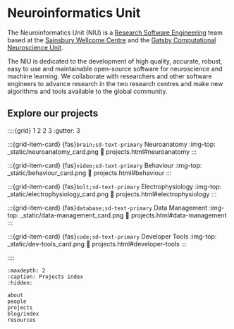 # Neuroinformatics Unit

The Neuroinformatics Unit (NIU) is a [Research Software Engineering](https://society-rse.org/) team based at the [Sainsbury Wellcome Centre](https://www.sainsburywellcome.org/web/) and the [Gatsby Computational Neuroscience Unit](https://www.ucl.ac.uk/gatsby/gatsby-computational-neuroscience-unit). 

The NIU is dedicated to the development of high quality, accurate, robust, easy to use and maintainable open-source software for neuroscience and machine learning. We collaborate with researchers and other software engineers to advance research in the two research centres and make new algorithms and tools available to the global community.


## Explore our projects

::::{grid} 1 2 2 3
:gutter: 3

:::{grid-item-card} {fas}`brain;sd-text-primary` Neuroanatomy
:img-top: _static/neuroanatomy_card.png
:link: projects.html#neuroanatomy
:::

:::{grid-item-card} {fas}`video;sd-text-primary` Behaviour
:img-top: _static/behaviour_card.png
:link: projects.html#behaviour
:::

:::{grid-item-card} {fas}`bolt;sd-text-primary` Electrophysiology
:img-top: _static/electrophysiology_card.png
:link: projects.html#electrophysiology
:::

:::{grid-item-card} {fas}`database;sd-text-primary` Data Management
:img-top: _static/data-management_card.png
:link: projects.html#data-management
:::

:::{grid-item-card} {fas}`code;sd-text-primary` Developer Tools
:img-top: _static/dev-tools_card.png
:link: projects.html#developer-tools
:::

[//]: # (:::{grid-item-card} {fas}`handshake;sd-text-primary` Collaborations)
[//]: # (:img-top: _static/collaborations_card.png)
[//]: # (:link: projects.html#collaborations)
[//]: # (:link-type: doc)
[//]: # (:::)

::::

```{toctree}
:maxdepth: 2
:caption: Projects index
:hidden:

about
people
projects
blog/index
resources
```
